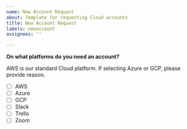```yaml
---
name: New Account Request
about: Template for requesting Cloud accounts
title: New Account Request
labels: newaccount
assignees: ''

---
```


**On what platforms do you need an account?**

AWS is our standard Cloud platform. If selecting Azure or GCP, please provide reason.




- [ ] AWS
- [ ] Azure
- [ ] GCP
- [ ] Slack
- [ ] Trello
- [ ] Zoom
